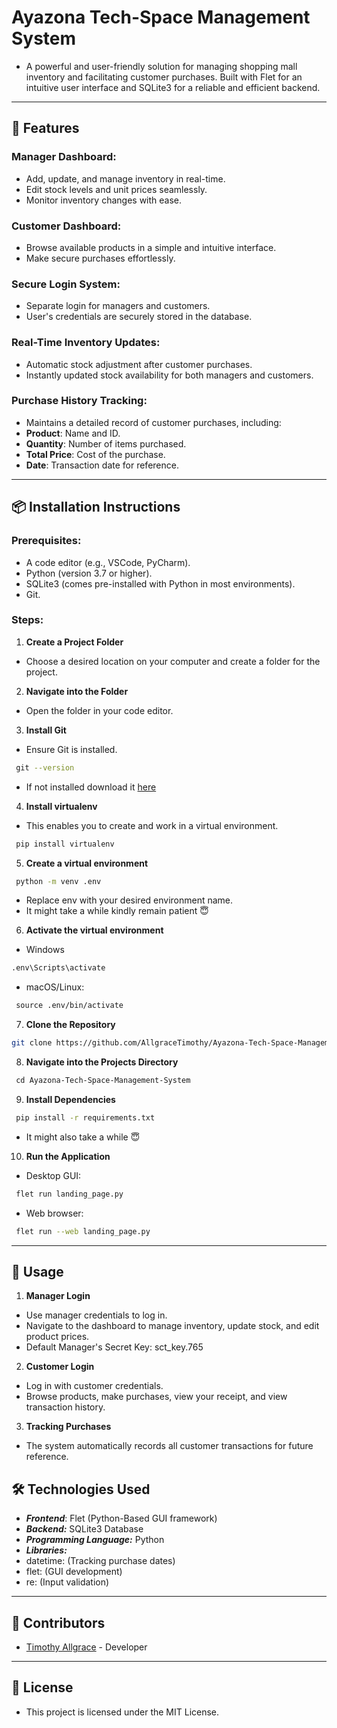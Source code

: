 # Ayazona Tech-Space Management System
 - A powerful and user-friendly solution for managing shopping mall inventory and facilitating customer purchases. Built with Flet for an intuitive user interface and SQLite3 for a reliable and efficient backend.

---

## 🚀 Features
### Manager Dashboard:
- Add, update, and manage inventory in real-time.
- Edit stock levels and unit prices seamlessly.
- Monitor inventory changes with ease.
### Customer Dashboard:
- Browse available products in a simple and intuitive interface.
- Make secure purchases effortlessly.
### Secure Login System:
- Separate login for managers and customers.
- User's credentials are securely stored in the database.
### Real-Time Inventory Updates:
- Automatic stock adjustment after customer purchases.
- Instantly updated stock availability for both managers and customers.
### Purchase History Tracking:
- Maintains a detailed record of customer purchases, including:
- **Product**: Name and ID.
- **Quantity**: Number of items purchased.
- **Total Price**: Cost of the purchase.
- **Date**: Transaction date for reference.
---

## 📦 Installation Instructions
### Prerequisites:
- A code editor (e.g., VSCode, PyCharm).
- Python (version 3.7 or higher).
- SQLite3 (comes pre-installed with Python in most environments).
- Git.
### Steps:
1. **Create a Project Folder**
- Choose a desired location on your computer and create a folder for the project.
2. **Navigate into the Folder**
- Open the folder in your code editor.
3. **Install Git**
- Ensure Git is installed.
 ```bash
 git --version
 ```
- If not installed download it [here](https://git-scm.com/downloads)
4. **Install virtualenv**
- This enables you to create and work in a virtual environment.
 ```bash
 pip install virtualenv
 ```
5. **Create a virtual environment**
 ```bash
 python -m venv .env
 ```
- Replace env with your desired environment name.
- It might take a while kindly remain patient 😇
6. **Activate the virtual environment**
- Windows
 ```bash
 .env\Scripts\activate
 ```
- macOS/Linux:
 ```bash
 source .env/bin/activate
 ```
7. **Clone the Repository**
 ```bash
 git clone https://github.com/AllgraceTimothy/Ayazona-Tech-Space-Management-System
 ```
8. **Navigate into the Projects Directory**
 ```bash
 cd Ayazona-Tech-Space-Management-System
 ```
9. **Install Dependencies**
 ```bash
 pip install -r requirements.txt
 ```
- It might also take a while 😇
10. **Run the Application**
- Desktop GUI: 
 ```bash
 flet run landing_page.py
 ```
- Web browser: 
 ```bash
 flet run --web landing_page.py
 ```
---

## 📖 Usage
1. **Manager Login**
- Use manager credentials to log in.
- Navigate to the dashboard to manage inventory, update stock, and edit product prices.
- Default Manager's Secret Key: sct_key.765

2. **Customer Login**
- Log in with customer credentials.
- Browse products, make purchases, view your receipt, and view transaction history.

3. **Tracking Purchases**
- The system automatically records all customer transactions for future reference.

## 🛠️ Technologies Used
- ***Frontend***: Flet (Python-Based GUI framework)
- ***Backend:*** SQLite3 Database
- ***Programming Language:*** Python
- ***Libraries:***
- datetime: (Tracking purchase dates)
- flet: (GUI development)
- re: (Input validation)
---

## 👥 Contributors
- [Timothy Allgrace](https://github.com/AllgraceTimothy) - Developer
---

## 📝 License
- This project is licensed under the MIT License.

